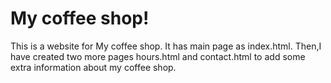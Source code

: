 # My coffee shop!
This is a website for My coffee shop.
It has main page as index.html.
Then,I have created two more pages hours.html and contact.html to add some extra information about my coffee shop.